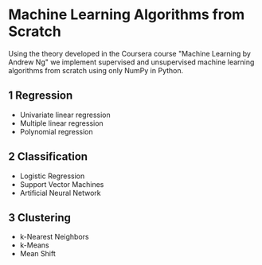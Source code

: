 # Machine Learning Algorithms from Scratch

Using the theory developed in the Coursera course "Machine Learning by Andrew Ng" we implement supervised and unsupervised machine learning algorithms from scratch using only NumPy in Python.

## 1 Regression
* Univariate linear regression
* Multiple linear regression
* Polynomial regression

## 2 Classification
* Logistic Regression
* Support Vector Machines
* Artificial Neural Network

## 3 Clustering
* k-Nearest Neighbors
* k-Means
* Mean Shift
